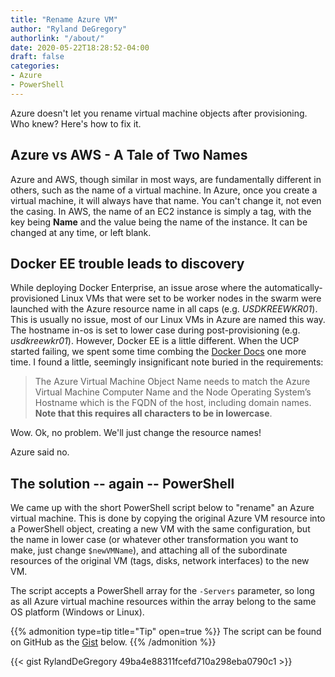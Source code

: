 ```yaml
---
title: "Rename Azure VM"
author: "Ryland DeGregory"
authorlink: "/about/"
date: 2020-05-22T18:28:52-04:00
draft: false
categories:
- Azure
- PowerShell
---
```


Azure doesn't let you rename virtual machine objects after provisioning. Who knew? Here's how to fix it.

<!--more-->

## Azure vs AWS - A Tale of Two Names

Azure and AWS, though similar in most ways, are fundamentally different in others, such as the name of a virtual machine. In Azure, once you create a virtual machine, it will always have that name. You can't change it, not even the casing. In AWS, the name of an EC2 instance is simply a tag, with the key being **Name** and the value being the name of the instance. It can be changed at any time, or left blank.

## Docker EE trouble leads to discovery

While deploying Docker Enterprise, an issue arose where the automatically-provisioned Linux VMs that were set to be worker nodes in the swarm were launched with the Azure resource name in all caps (e.g. *USDKREEWKR01*). This is usually no issue, most of our Linux VMs in Azure are named this way. The hostname in-os is set to lower case during post-provisioning (e.g. *usdkreewkr01*). However, Docker EE is a little different. When the UCP started failing, we spent some time combing the [Docker Docs](https://docs.docker.com/ee/ucp/admin/install/cloudproviders/install-on-azure/#azure-prerequisites) one more time. I found a little, seemingly insignificant note buried in the requirements:

> The Azure Virtual Machine Object Name needs to match the Azure Virtual Machine Computer Name and the Node Operating System’s Hostname which is the FQDN of the host, including domain names. **Note that this requires all characters to be in lowercase**.

Wow. Ok, no problem. We'll just change the resource names!

Azure said no.

## The solution -- again -- PowerShell

We came up with the short PowerShell script below to "rename" an Azure virtual machine. This is done by copying the original Azure VM resource into a PowerShell object, creating a new VM with the same configuration, but the name in lower case (or whatever other transformation you want to make, just change `$newVMName`), and attaching all of the subordinate resources of the original VM (tags, disks, network interfaces) to the new VM.

The script accepts a PowerShell array for the `-Servers` parameter, so long as all Azure virtual machine resources within the array belong to the same OS platform (Windows or Linux).

{{% admonition type=tip title="Tip" open=true %}}
The script can be found on GitHub as the [Gist](https://gist.github.com/RylandDeGregory/49ba4e88311fcefd710a298eba0790c1) below.
{{% /admonition %}}

{{< gist RylandDeGregory 49ba4e88311fcefd710a298eba0790c1 >}}
